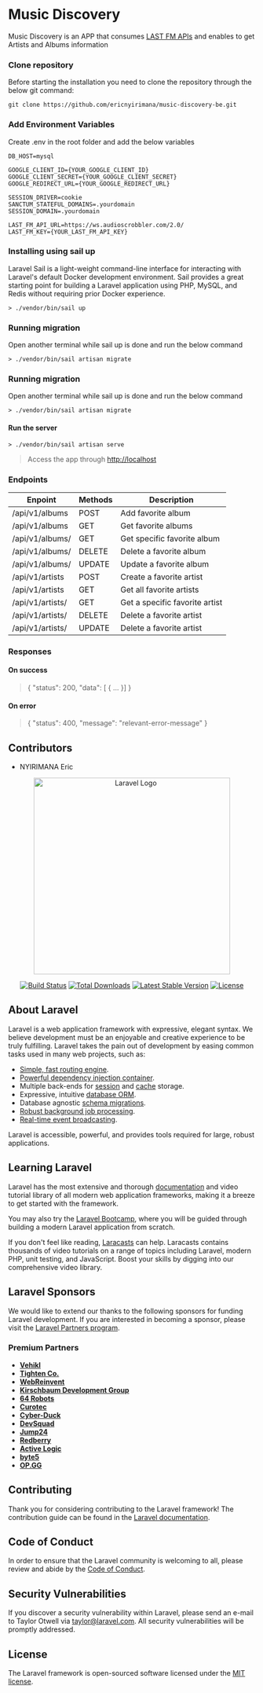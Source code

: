 # Music Discovery

Music Discovery is an APP that consumes <a href="https://www.last.fm/api">LAST FM APIs</a> and enables to get Artists and Albums information

### Clone repository

Before starting the installation you need to clone the repository through the below git command:

    git clone https://github.com/ericnyirimana/music-discovery-be.git

### Add Environment Variables

Create .env in the root folder and add the below variables

    DB_HOST=mysql
    
    GOOGLE_CLIENT_ID={YOUR_GOOGLE_CLIENT_ID}
    GOOGLE_CLIENT_SECRET={YOUR_GOOGLE_CLIENT_SECRET}
    GOOGLE_REDIRECT_URL={YOUR_GOOGLE_REDIRECT_URL}
    
    SESSION_DRIVER=cookie
    SANCTUM_STATEFUL_DOMAINS=.yourdomain
    SESSION_DOMAIN=.yourdomain
    
    LAST_FM_API_URL=https://ws.audioscrobbler.com/2.0/
    LAST_FM_KEY={YOUR_LAST_FM_API_KEY}

### Installing using sail up

Laravel Sail is a light-weight command-line interface for interacting with Laravel's default Docker development environment. Sail provides a great starting point for building a Laravel application using PHP, MySQL, and Redis without requiring prior Docker experience.

```
> ./vendor/bin/sail up
```

### Running migration

Open another terminal while sail up is done and run the below command

```
> ./vendor/bin/sail artisan migrate
```

### Running migration

Open another terminal while sail up is done and run the below command

```
> ./vendor/bin/sail artisan migrate
```

#### Run the server

```
> ./vendor/bin/sail artisan serve
```

>Access the app through <a href="http://localhost">http://localhost</a>



### Endpoints

| Enpoint | Methods  | Description  |
| ------- | --- | --- |
| /api/v1/albums | POST | Add favorite album |
| /api/v1/albums | GET | Get favorite albums |
| /api/v1/albums/<id> | GET | Get specific favorite album |
| /api/v1/albums/<id> | DELETE | Delete a favorite album |
| /api/v1/albums/<id> | UPDATE | Update a favorite album |
| /api/v1/artists | POST | Create a favorite artist |
| /api/v1/artists | GET | Get all favorite artists |
| /api/v1/artists/<id> | GET | Get a specific favorite artist |
| /api/v1/artists/<id> | DELETE | Delete a favorite artist |
| /api/v1/artists/<id> | UPDATE | Delete a favorite artist |

### Responses

#### On success

>{ "status": 200, "data": [ { ... }] }
​
#### On error

>{ "status": 400, "message": "relevant-error-message" }


## Contributors

- NYIRIMANA Eric

<p align="center"><a href="https://laravel.com" target="_blank"><img src="https://raw.githubusercontent.com/laravel/art/master/logo-lockup/5%20SVG/2%20CMYK/1%20Full%20Color/laravel-logolockup-cmyk-red.svg" width="400" alt="Laravel Logo"></a></p>

<p align="center">
<a href="https://github.com/laravel/framework/actions"><img src="https://github.com/laravel/framework/workflows/tests/badge.svg" alt="Build Status"></a>
<a href="https://packagist.org/packages/laravel/framework"><img src="https://img.shields.io/packagist/dt/laravel/framework" alt="Total Downloads"></a>
<a href="https://packagist.org/packages/laravel/framework"><img src="https://img.shields.io/packagist/v/laravel/framework" alt="Latest Stable Version"></a>
<a href="https://packagist.org/packages/laravel/framework"><img src="https://img.shields.io/packagist/l/laravel/framework" alt="License"></a>
</p>

## About Laravel

Laravel is a web application framework with expressive, elegant syntax. We believe development must be an enjoyable and creative experience to be truly fulfilling. Laravel takes the pain out of development by easing common tasks used in many web projects, such as:

- [Simple, fast routing engine](https://laravel.com/docs/routing).
- [Powerful dependency injection container](https://laravel.com/docs/container).
- Multiple back-ends for [session](https://laravel.com/docs/session) and [cache](https://laravel.com/docs/cache) storage.
- Expressive, intuitive [database ORM](https://laravel.com/docs/eloquent).
- Database agnostic [schema migrations](https://laravel.com/docs/migrations).
- [Robust background job processing](https://laravel.com/docs/queues).
- [Real-time event broadcasting](https://laravel.com/docs/broadcasting).

Laravel is accessible, powerful, and provides tools required for large, robust applications.

## Learning Laravel

Laravel has the most extensive and thorough [documentation](https://laravel.com/docs) and video tutorial library of all modern web application frameworks, making it a breeze to get started with the framework.

You may also try the [Laravel Bootcamp](https://bootcamp.laravel.com), where you will be guided through building a modern Laravel application from scratch.

If you don't feel like reading, [Laracasts](https://laracasts.com) can help. Laracasts contains thousands of video tutorials on a range of topics including Laravel, modern PHP, unit testing, and JavaScript. Boost your skills by digging into our comprehensive video library.

## Laravel Sponsors

We would like to extend our thanks to the following sponsors for funding Laravel development. If you are interested in becoming a sponsor, please visit the [Laravel Partners program](https://partners.laravel.com).

### Premium Partners

- **[Vehikl](https://vehikl.com/)**
- **[Tighten Co.](https://tighten.co)**
- **[WebReinvent](https://webreinvent.com/)**
- **[Kirschbaum Development Group](https://kirschbaumdevelopment.com)**
- **[64 Robots](https://64robots.com)**
- **[Curotec](https://www.curotec.com/services/technologies/laravel/)**
- **[Cyber-Duck](https://cyber-duck.co.uk)**
- **[DevSquad](https://devsquad.com/hire-laravel-developers)**
- **[Jump24](https://jump24.co.uk)**
- **[Redberry](https://redberry.international/laravel/)**
- **[Active Logic](https://activelogic.com)**
- **[byte5](https://byte5.de)**
- **[OP.GG](https://op.gg)**

## Contributing

Thank you for considering contributing to the Laravel framework! The contribution guide can be found in the [Laravel documentation](https://laravel.com/docs/contributions).

## Code of Conduct

In order to ensure that the Laravel community is welcoming to all, please review and abide by the [Code of Conduct](https://laravel.com/docs/contributions#code-of-conduct).

## Security Vulnerabilities

If you discover a security vulnerability within Laravel, please send an e-mail to Taylor Otwell via [taylor@laravel.com](mailto:taylor@laravel.com). All security vulnerabilities will be promptly addressed.

## License

The Laravel framework is open-sourced software licensed under the [MIT license](https://opensource.org/licenses/MIT).
